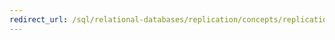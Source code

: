 ```yaml
---
redirect_url: /sql/relational-databases/replication/concepts/replication-developer-documentation
---
```

